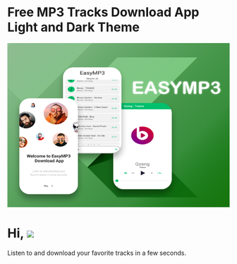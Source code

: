 # Free MP3 Tracks Download App Light and Dark Theme

<!-- More info, tips and tricks for making GitHub Profile README can be found in my article at https://towardsdatascience.com/build-a-stunning-readme-for-your-github-profile-9b80434fe5d7 -->

[![Header](assets/images/easymp3_banner.jpg "Header")](https://github.com/gurucodee)

# Hi, <img src="https://raw.githubusercontent.com/MartinHeinz/MartinHeinz/master/wave.gif" width="30px">

Listen to and download your favorite tracks in a few seconds.